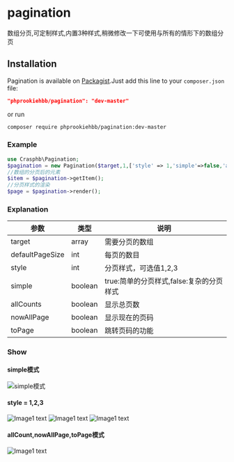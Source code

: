 # pagination
数组分页,可定制样式,内置3种样式,稍微修改一下可使用与所有的情形下的数组分页

## Installation
Pagination is available on [Packagist](https://packagist.org/packages/phprookiehbb/pagination).Just add this line to your `composer.json` file:

```json
"phprookiehbb/pagination": "dev-master"
```

or run

```sh
composer require phprookiehbb/pagination:dev-master
```
### Example

``` php
use Crasphb\Pagination;
$pagination = new Pagination($target,1,['style' => 1,'simple'=>false,'allCounts'=>true,'nowAllPage'=>true,'toPage'=>true]);
//数组的分页后的元素
$item = $pagination->getItem();
//分页样式的渲染
$page = $pagination->render();
```

### Explanation
|  参数 |  类型 |  说明 |
| ------------ | ------------ |------------ |
| target  | array  | 需要分页的数组  |
| defaultPageSize  | int  | 每页的数目  |
|  style | int  | 分页样式，可选值1,2,3  |
|  simple | boolean  |  true:简单的分页样式,false:复杂的分页样式 |
|  allCounts | boolean  |  显示总页数 |
| nowAllPage  | boolean  |  显示现在的页码 |
|  toPage |  boolean | 跳转页码的功能  |

### Show

#### simple模式
![simple模式](https://i.loli.net/2019/05/22/5ce4b455bb5ee79418.png)
#### style = 1,2,3
![Image1 text](http://tpim.crasphter.cn/uploads/20190522/bb9733636f3ae935e509f9c212b2d293.png)
![Image1 text](http://tpim.crasphter.cn/uploads/20190522/6d6588b8239d268aadde5434659e88a8.png)
![Image1 text](http://tpim.crasphter.cn/uploads/20190522/68309ad07313208b4001ba00f01bac39.png)
#### allCount,nowAllPage,toPage模式
![Image1 text](http://tpim.crasphter.cn/uploads/20190522/39c1ba84b56a8d83592c7b380dfe4d11.png)
